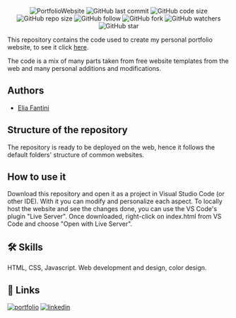 <p align="center">
  <img alt="PortfolioWebsite" src="https://user-images.githubusercontent.com/62103572/192148891-353a284c-a735-4e37-8e99-583415249d79.png">
  <img alt="GitHub last commit" src="https://img.shields.io/github/last-commit/EliaFantini/Portfolio">
  <img alt="GitHub code size" src="https://img.shields.io/github/languages/code-size/EliaFantini/Portfolio">
  <img alt="GitHub repo size" src="https://img.shields.io/github/repo-size/EliaFantini/Portfolio">
  <img alt="GitHub follow" src="https://img.shields.io/github/followers/EliaFantini?label=Follow">
  <img alt="GitHub fork" src="https://img.shields.io/github/forks/EliaFantini/Portfolio?label=Fork">
  <img alt="GitHub watchers" src="https://img.shields.io/github/watchers/EliaFantini/Portfolio?label=Watch">
  <img alt="GitHub star" src="https://img.shields.io/github/stars/EliaFantini/Portfolio?style=social">
</p>

This repository contains the code used to create my personal portfolio website, to see it click [here](https://github.com/EliaFantini/).

The code is a mix of many parts taken from free website templates from the web and many personal additions and modifications.

## Authors
- [Elia Fantini](https://github.com/EliaFantini)

## Structure of the repository

The repository is ready to be deployed on the web, hence it follows the default folders' structure of common websites.

## How to use it
Download this repository and open it as a project in Visual Studio Code (or other IDE). With it you can modify and personalize each aspect. 
To locally host the website and see the changes done, you can use the VS Code's plugin "Live Server". Once downloaded, right-click on index.html from VS Code and choose "Open with Live Server".

## 🛠 Skills

HTML, CSS, Javascript. Web development and design, color design.

## 🔗 Links
[![portfolio](https://img.shields.io/badge/my_portfolio-000?style=for-the-badge&logo=ko-fi&logoColor=white)](https://github.com/EliaFantini/)
[![linkedin](https://img.shields.io/badge/linkedin-0A66C2?style=for-the-badge&logo=linkedin&logoColor=white)](https://www.linkedin.com/in/-elia-fantini/)
